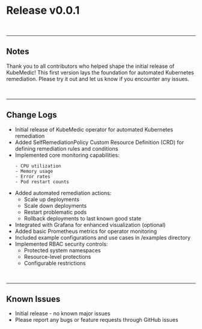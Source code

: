 # Release v0.0.1

<br/>

---
## Notes

Thank you to all contributors who helped shape the initial release of KubeMedic! This first version lays the foundation for automated Kubernetes remediation. Please try it out and let us know if you encounter any issues.

<br/>

---
## Change Logs

+ Initial release of KubeMedic operator for automated Kubernetes remediation
+ Added SelfRemediationPolicy Custom Resource Definition (CRD) for defining remediation rules and conditions
+ Implemented core monitoring capabilities:
    ```
    - CPU utilization
    - Memory usage 
    - Error rates
    - Pod restart counts
    ```
+ Added automated remediation actions:
    - Scale up deployments
    - Scale down deployments 
    - Restart problematic pods
    - Rollback deployments to last known good state
+ Integrated with Grafana for enhanced visualization (optional)
+ Added basic Prometheus metrics for operator monitoring
+ Included example configurations and use cases in /examples directory
+ Implemented RBAC security controls:
    - Protected system namespaces
    - Resource-level protections
    - Configurable restrictions

<br/>

---
## Known Issues

+ Initial release - no known major issues
+ Please report any bugs or feature requests through GitHub issues
